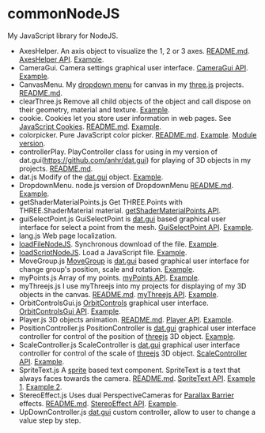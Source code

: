 ﻿# commonNodeJS
My JavaScript library for NodeJS.

* AxesHelper. An axis object to visualize the 1, 2 or 3 axes.
[README.md](https://github.com/anhr/commonNodeJS/tree/master/AxesHelper).
[AxesHelper API](https://raw.githack.com/anhr/commonNodeJS/master/AxesHelper/jsdoc/index.html).
[Example](https://raw.githack.com/anhr/commonNodeJS/master/AxesHelper/Examples/index.html).
* CameraGui. Camera settings graphical user interface.
[CameraGui API](https://raw.githack.com/anhr/commonNodeJS/master/jsdoc/CameraGui/index.html).
[Example](https://raw.githack.com/anhr/commonNodeJS/master/player/Examples/index.html).
* CanvasMenu. My [dropdown menu](https://github.com/anhr/commonNodeJS/tree/master/DropdownMenu) for canvas in my [three.js](https://threejs.org/) projects.
[README.md](https://github.com/anhr/commonNodeJS/tree/master/canvasMenu).
* clearThree.js Remove all child objects of the object and call dispose on their geometry, material and texture.
[Example](https://raw.githack.com/anhr/myThreejs/master/Examples/html/).
* cookie. Cookies let you store user information in web pages. See [JavaScript Cookies](https://www.w3schools.com/js/js_cookies.asp).
[README.md](https://github.com/anhr/commonNodeJS/tree/master/cookieNodeJS).
[Example](https://raw.githack.com/anhr/commonNodeJS/master/cookieNodeJS/Examples/index.html).
* colorpicker. Pure JavaScript color picker.
[README.md](https://github.com/anhr/commonNodeJS/tree/master/colorpicker).
[Example](https://raw.githack.com/anhr/commonNodeJS/master/colorpicker/Example/index.html). [Module version](https://raw.githack.com/anhr/ColorPicker/master/Example/modular.html).
* controllerPlay. PlayController class for using in my version of dat.gui(https://github.com/anhr/dat.gui) for playing of 3D objects in my projects.
[README.md](https://github.com/anhr/commonNodeJS/tree/master/controllerPlay).
* dat.js Modify of the [dat.gui](https://github.com/dataarts/dat.gui) object. [Example](https://github.com/anhr/DropdownMenu).
* DropdownMenu. node.js version of DropdownMenu
[README.md](https://github.com/anhr/commonNodeJS/tree/master/DropdownMenu).
[Example](https://raw.githack.com/anhr/commonNodeJS/master/DropdownMenu/Examples/html/index.html).
* getShaderMaterialPoints.js Get THREE.Points with THREE.ShaderMaterial material.
[getShaderMaterialPoints API](https://raw.githack.com/anhr/commonNodeJS/master/getShaderMaterialPoints/jsdoc/index.html).
* guiSelectPoint.js GuiSelectPoint is [dat.gui](https://github.com/dataarts/dat.gui) based graphical user interface for select a point from the mesh.
[GuiSelectPoint API](https://raw.githack.com/anhr/commonNodeJS/master/guiSelectPoint/jsdoc/index.html).
[Example](https://raw.githack.com/anhr/commonNodeJS/master/AxesHelper/Examples/index.html).
* lang.js Web page localization.
* [loadFileNodeJS](https://github.com/anhr/commonNodeJS/tree/master/loadFileNodeJS). Synchronous download of the file.
[Example](https://raw.githack.com/anhr/loadFileNodeJS/master/).
* [loadScriptNodeJS](https://github.com/anhr/commonNodeJS/tree/master/loadScriptNodeJS). Load a JavaScript file.
[Example](https://raw.githack.com/anhr/loadScriptNodeJS/master/index.html).
* MoveGroup.js [MoveGroup](https://github.com/anhr/commonNodeJS/blob/master/MoveGroup.js) is [dat.gui](https://github.com/dataarts/dat.gui) based graphical user interface for change group's position, scale and rotation.
[Example](https://raw.githack.com/anhr/commonNodeJS/master/AxesHelper/Examples/index.html).
* myPoints.js Array of my points.
[myPoints API](https://raw.githack.com/anhr/commonNodeJS/master/myPoints/jsdoc/index.html).
[Example](https://raw.githack.com/anhr/commonNodeJS/master/myPoints/Examples/index.html).
* myThreejs.js I use myThreejs into my projects for displaying of my 3D objects in the canvas.
[README.md](https://github.com/anhr/commonNodeJS/tree/master/myThreejs).
[myThreejs API](https://raw.githack.com/anhr/commonNodeJS/master/myThreejs/jsdoc/index.html).
[Example](https://raw.githack.com/anhr/commonNodeJS/master/myThreejs/Examples/html/index.html).
* OrbitControlsGui.js [OrbitControls](https://threejs.org/docs/index.html#examples/en/controls/OrbitControls) graphical user interface.
[OrbitControlsGui API](https://raw.githack.com/anhr/commonNodeJS/master/jsdoc/OrbitControlsGui/index.html).
[Example](https://raw.githack.com/anhr/myThreejs/master/Examples/html/).
* Player.js 3D objects animation.
[README.md](https://github.com/anhr/commonNodeJS/tree/master/player).
[Player API](https://raw.githack.com/anhr/commonNodeJS/master/player/jsdoc/index.html).
[Example](https://raw.githack.com/anhr/commonNodeJS/master/player/Examples/index.html).
* PositionController.js PositionController is [dat.gui](https://github.com/dataarts/dat.gui) graphical user interface controller
for control of the position of [threejs](https://github.com/anhr/three.js) 3D object.
[Example](https://raw.githack.com/anhr/myThreejs/master/Examples/html/).
* ScaleController.js ScaleController is [dat.gui](https://github.com/dataarts/dat.gui) graphical user interface controller
for control of the scale of [threejs](https://github.com/anhr/three.js) 3D object.
[ScaleController API](https://raw.githack.com/anhr/commonNodeJS/master/jsdoc/ScaleController/index.html).
[Example](https://raw.githack.com/anhr/myThreejs/master/Examples/html/).
* SpriteText.js A [sprite](https://threejs.org/docs/index.html#api/en/objects/Sprite) based text component. SpriteText is a text that always faces towards the camera.
[README.md](https://github.com/anhr/commonNodeJS/blob/master/SpriteText/README.md).
[SpriteText API](https://raw.githack.com/anhr/commonNodeJS/master/SpriteText/jsdoc/index.html).
[Example 1](https://raw.githack.com/anhr/commonNodeJS/master/SpriteText/Examples/SpriteText.html).
[Example 2](https://raw.githack.com/anhr/commonNodeJS/master/SpriteText/Examples/SpriteTextGui.html).
* StereoEffect.js Uses dual PerspectiveCameras for [Parallax Barrier](https://en.wikipedia.org/wiki/Parallax_barrier) effects.
[README.md](https://github.com/anhr/commonNodeJS/blob/master/StereoEffect/README.md).
[StereoEffect API](https://raw.githack.com/anhr/commonNodeJS/master/StereoEffect/jsdoc/index.html).
[Example](https://raw.githack.com/anhr/commonNodeJS/master/StereoEffect/Examples/).
* UpDownController.js [dat.gui](https://github.com/dataarts/dat.gui) custom controller, allow to user to change a value step by step.

